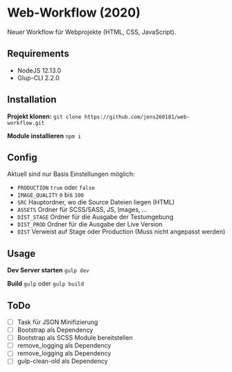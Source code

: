 # Web-Workflow (2020)

Neuer Workflow für Webprojekte (HTML, CSS, JavaScript).

## Requirements

*  NodeJS 12.13.0
*  Glup-CLI 2.2.0

## Installation

**Projekt klonen:**
`git clone https://github.com/jens260181/web-workflow.git`

**Module installieren**
`npm i`

## Config

Aktuell sind nur Basis Einstellungen möglich:

*  `PRODUCTION` `true` oder `false`
*  `IMAGE_QUALITY` `0` bis `100`
*  `SRC` Hauptordner, wo die Source Dateien liegen (HTML)
*  `ASSETS` Ordner für SCSS/SASS, JS, Images, ...
*  `DIST_STAGE` Ordner für die Ausgabe der Testumgebung
*  `DIST_PROD` Ordner für die Ausgabe der Live Version
*  `DIST` Verweist auf Stage oder Production (Muss nicht angepasst werden)

## Usage

**Dev Server starten**
`gulp dev`

**Build**
`gulp` oder `gulp build`

## ToDo

* [ ]  Task für JSON Minifizierung
* [ ]  Bootstrap als Dependency
* [ ]  Bootstrap als SCSS Module bereitstellen
* [ ]  remove_logging als Dependency
* [ ]  remove_logging als Dependency
* [ ]  gulp-clean-old als Dependency